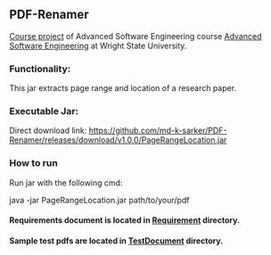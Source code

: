 ## PDF-Renamer

<a href="http://cecs.wright.edu/~pmateti/Courses/7140/Projects/7140-2017-spring-project.html" title="Course project">Course project</a> of Advanced Software Engineering course <a href="http://cecs.wright.edu/~pmateti/Courses/7140/Top/index.html" title="Advanced Software Engineering"> Advanced Software Engineering</a> at Wright State University. 

### Functionality:

This jar extracts page range and location of a research paper. 

### Executable Jar:

Direct download link: 
<a href="https://github.com/md-k-sarker/PDF-Renamer/releases/download/v1.0.0/PageRangeLocation.jar" title="PageRangeLocation"> https://github.com/md-k-sarker/PDF-Renamer/releases/download/v1.0.0/PageRangeLocation.jar </a>


### How to run

Run jar with the following cmd: 

java -jar PageRangeLocation.jar path/to/your/pdf


#### Requirements document is located in <a href="https://github.com/md-k-sarker/PDF-Renamer/tree/master/requirement" title="Requirements"> Requirement</a> directory.

#### Sample test pdfs are located in <a href="https://github.com/md-k-sarker/PDF-Renamer/tree/master/testdocuments" title="TestDocument"> TestDocument</a> directory.






